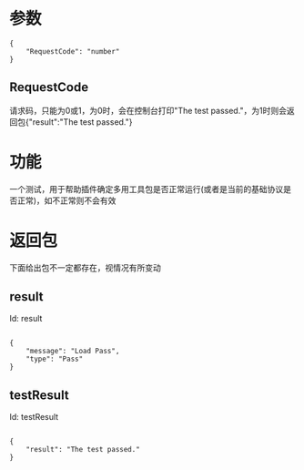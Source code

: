 # 参数
```
{
    "RequestCode": "number"
}
```
## RequestCode
请求码，只能为0或1，为0时，会在控制台打印"The test passed."，为1时则会返回包{"result":"The test passed."}
# 功能
一个测试，用于帮助插件确定多用工具包是否正常运行(或者是当前的基础协议是否正常)，如不正常则不会有效
# 返回包
下面给出包不一定都存在，视情况有所变动

## result
Id: result

```

{
    "message": "Load Pass",
    "type": "Pass"
}

```
## testResult
Id: testResult

```

{
    "result": "The test passed."
}

```
